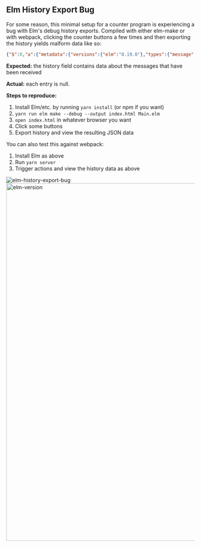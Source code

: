 ## Elm History Export Bug

For some reason, this minimal setup for a counter program is experiencing a bug with Elm's debug
history exports. Compiled with either elm-make or with webpack, clicking the counter buttons a few
times and then exporting the history yields malform data like so:

```json
{"$":0,"a":{"metadata":{"versions":{"elm":"0.19.0"},"types":{"message":"Main.Msg","aliases":{},"unions":{"Main.Msg":{"args":[],"tags":{"Decrement":[],"Increment":[],"UpdateSecretField":["String.String"]}},"String.String":{"args":[],"tags":{"String":[]}}}}},"history":[null,null,null,null,null]}}
```

**Expected:** the history field contains data about the messages that have been received

**Actual:** each entry is null.

**Steps to reproduce:**

1. Install Elm/etc. by running `yarn install` (or npm if you want)
2. `yarn run elm make --debug --output index.html Main.elm`
3. `open index.html` in whatever browser you want
4. Click some buttons
5. Export history and view the resulting JSON data

You can also test this against webpack:

1. Install Elm as above
2. Run `yarn server`
3. Trigger actions and view the history data as above


![elm-history-export-bug](https://user-images.githubusercontent.com/48325/45256873-006b5080-b362-11e8-8862-61235856797f.gif)
<img width="955" alt="elm-version" src="https://user-images.githubusercontent.com/48325/45256874-006b5080-b362-11e8-83b7-2263cdf755a9.png">
